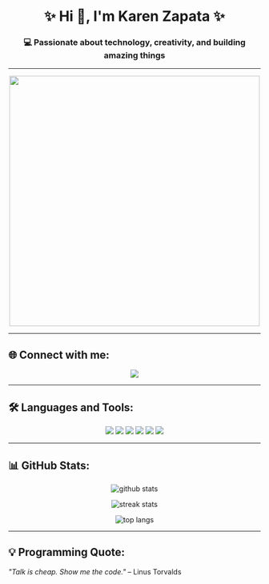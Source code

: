 <h1 align="center">✨ Hi 👋, I'm Karen Zapata ✨</h1>
<h3 align="center">💻 Passionate about technology, creativity, and building amazing things </h3>

---

<p align="center">
  <img src="https://media.giphy.com/media/L1R1tvI9svkIWwpVYr/giphy.gif" width="500"/>
</p>

---

## 🌐 Connect with me:
<p align="center">
  <a href="https://www.instagram.com/karen.zapata11/" target="blank">
    <img src="https://img.shields.io/badge/Instagram-E4405F?style=for-the-badge&logo=instagram&logoColor=white" />
  </a>
</p>

---

## 🛠️ Languages and Tools:
<p align="center"> 
  <img src="https://img.shields.io/badge/Python-3776AB?style=for-the-badge&logo=python&logoColor=white"/>
  <img src="https://img.shields.io/badge/C++-00599C?style=for-the-badge&logo=cplusplus&logoColor=white"/>
  <img src="https://img.shields.io/badge/HTML5-E34F26?style=for-the-badge&logo=html5&logoColor=white"/>
  <img src="https://img.shields.io/badge/CSS3-1572B6?style=for-the-badge&logo=css3&logoColor=white"/>
  <img src="https://img.shields.io/badge/MySQL-4479A1?style=for-the-badge&logo=mysql&logoColor=white"/>
  <img src="https://img.shields.io/badge/Git-F05032?style=for-the-badge&logo=git&logoColor=white"/>
</p>

---

## 📊 GitHub Stats:
<p align="center">
  <img src="https://github-readme-stats.vercel.app/api?username=Julianlmz&show_icons=true&theme=tokyonight" alt="github stats"/>
</p>

<p align="center">
  <img src="https://github-readme-streak-stats.herokuapp.com/?user=Julianlmz&theme=tokyonight" alt="streak stats"/>
</p>

<p align="center">
  <img src="https://github-readme-stats.vercel.app/api/top-langs/?username=Julianlmz&layout=compact&theme=tokyonight" alt="top langs"/>
</p>

---

## 💡 Programming Quote:
_"Talk is cheap. Show me the code."_ – Linus Torvalds
